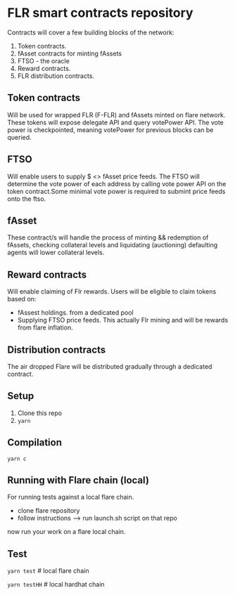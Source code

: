 # FLR smart contracts repository

Contracts will cover a few building blocks of the network:

1. Token contracts.
2. fAsset contracts for minting fAssets
3. FTSO - the oracle
4. Reward contracts.
5. FLR distribution contracts.

## Token contracts 

Will be used for wrapped FLR (F-FLR) and fAssets minted on flare network. These tokens will expose delegate API and query votePower API. The vote power is checkpointed, meaning votePower for previous blocks can be queried.

## FTSO 

Will enable users to supply $ <> fAsset price feeds. The FTSO will determine the vote power of each address by calling vote power API on the token contract.Some minimal vote power is required to submint price feeds onto the ftso.

## fAsset
These contract/s will handle the process of minting && redemption of fAssets, checking collateral levels and liquidating (auctioning) defaulting agents will lower collateral levels.
## Reward contracts

Will enable claiming of Flr rewards.
Users will be eligible to claim tokens based on:
- fAssest holdings. from a dedicated pool
- Supplying FTSO price feeds. This actually Flr mining and will be rewards from flare inflation.

## Distribution contracts
The air dropped Flare will be distributed gradually through a dedicated contract.

## Setup

1. Clone this repo
2. `yarn`


## Compilation
`yarn c`

## Running with Flare chain (local)
For running tests against a local flare chain.
- clone flare repository
- follow instructions --> run launch.sh script on that repo

now run your work on a flare local chain.

## Test
`yarn test` # local flare chain

`yarn testHH` # local hardhat chain
